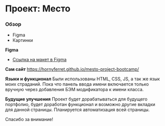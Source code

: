 # Проект: Место

### Обзор

* Figma
* Картинки

**Figma**

* [Ссылка на макет в Figma](https://www.figma.com/file/2cn9N9jSkmxD84oJik7xL7/JavaScript.-Sprint-4?node-id=0%3A1)

**Сам сайт**
https://hornyferret.github.io/mesto-project-bootcamp/

**Языки и функционал**
Были использованы HTML, CSS, JS, а так же язык моих страданий. Пока что панель ввода имени включается только вручную через добавления БЭМ модификатора к имени класса.

**Будущие улучшения**
Проект будет дорабатываться для будущего портфолио, будет доработан функционал и возможно другие вкладки для данной страницы. Планируется автоматизация всей страницы.

Спасибо за внимание!
